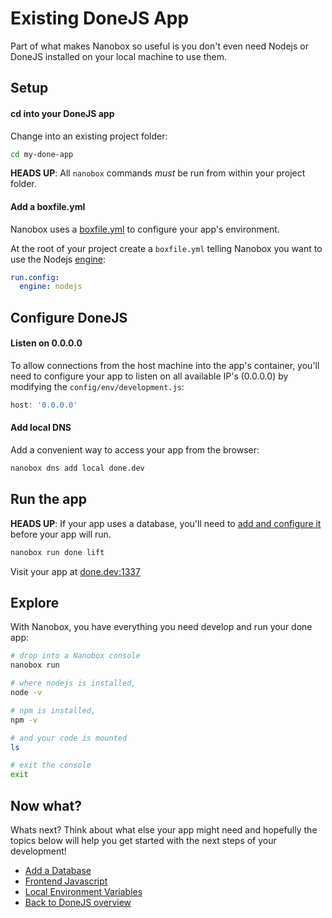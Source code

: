 # Existing DoneJS App
Part of what makes Nanobox so useful is you don't even need Nodejs or DoneJS installed on your local machine to use them.

## Setup

#### cd into your DoneJS app
Change into an existing project folder:

```bash
cd my-done-app
```

**HEADS UP**: All `nanobox` commands *must* be run from within your project folder.

#### Add a boxfile.yml
Nanobox uses a <a href="https://docs.nanobox.io/boxfile/" target="\_blank">boxfile.yml</a> to configure your app's environment.

At the root of your project create a `boxfile.yml` telling Nanobox you want to use the Nodejs <a href="https://docs.nanobox.io/engines/" target="\_blank">engine</a>:

```yaml
run.config:
  engine: nodejs
```

## Configure DoneJS

#### Listen on 0.0.0.0
To allow connections from the host machine into the app's container, you'll need to configure your app to listen on all available IP's (0.0.0.0) by modifying the `config/env/development.js`:

```javascript
host: '0.0.0.0'
```

#### Add local DNS
Add a convenient way to access your app from the browser:

```bash
nanobox dns add local done.dev
```

## Run the app
**HEADS UP**: If your app uses a database, you'll need to [add and configure it](/nodejs/done/add-a-database) before your app will run.

```bash
nanobox run done lift
```

Visit your app at <a href="http://done.dev:1337" target="\_blank">done.dev:1337</a>

## Explore
With Nanobox, you have everything you need develop and run your done app:

```bash
# drop into a Nanobox console
nanobox run

# where nodejs is installed,
node -v

# npm is installed,
npm -v

# and your code is mounted
ls

# exit the console
exit
```

## Now what?
Whats next? Think about what else your app might need and hopefully the topics below will help you get started with the next steps of your development!

* [Add a Database](/nodejs/done/add-a-database)
* [Frontend Javascript](/nodejs/done/frontend-javascript)
* [Local Environment Variables](/nodejs/done/local-evars)
* [Back to DoneJS overview](/nodejs/done)
